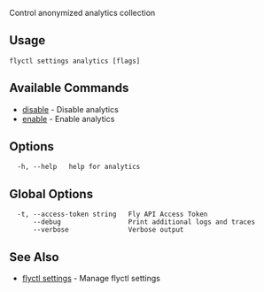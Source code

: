 Control anonymized analytics collection

## Usage
~~~
flyctl settings analytics [flags]
~~~

## Available Commands
* [disable](/docs/flyctl/settings-analytics-disable/)	 - Disable analytics
* [enable](/docs/flyctl/settings-analytics-enable/)	 - Enable analytics

## Options

~~~
  -h, --help   help for analytics
~~~

## Global Options

~~~
  -t, --access-token string   Fly API Access Token
      --debug                 Print additional logs and traces
      --verbose               Verbose output
~~~

## See Also

* [flyctl settings](/docs/flyctl/settings/)	 - Manage flyctl settings

